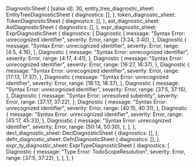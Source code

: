 DiagnosticSheet {
    [salsa id]: 30,
    entity_tree_diagnostic_sheet: EntityTreeDiagnosticSheet {
        diagnostics: [],
    },
    token_diagnostic_sheet: TokenDiagnosticSheet {
        diagnostics: [],
    },
    ast_diagnostic_sheet: AstDiagnosticSheet {
        diagnostics: [],
    },
    expr_diagnostic_sheet: ExprDiagnosticSheet {
        diagnostics: [
            Diagnostic {
                message: "Syntax Error: unrecognized identifier",
                severity: Error,
                range: [3:24, 3:40),
            },
            Diagnostic {
                message: "Syntax Error: unrecognized identifier",
                severity: Error,
                range: [4:5, 4:16),
            },
            Diagnostic {
                message: "Syntax Error: unrecognized identifier",
                severity: Error,
                range: [4:17, 4:41),
            },
            Diagnostic {
                message: "Syntax Error: unrecognized identifier",
                severity: Error,
                range: [16:27, 16:37),
            },
            Diagnostic {
                message: "Syntax Error: unrecognized identifier",
                severity: Error,
                range: [17:13, 17:37),
            },
            Diagnostic {
                message: "Syntax Error: unrecognized identifier",
                severity: Error,
                range: [18:13, 18:37),
            },
            Diagnostic {
                message: "Syntax Error: unrecognized identifier",
                severity: Error,
                range: [37:5, 37:15),
            },
            Diagnostic {
                message: "Syntax Error: unresolved subentity",
                severity: Error,
                range: [37:17, 37:22),
            },
            Diagnostic {
                message: "Syntax Error: unrecognized identifier",
                severity: Error,
                range: [40:15, 40:31),
            },
            Diagnostic {
                message: "Syntax Error: unrecognized identifier",
                severity: Error,
                range: [45:17, 45:33),
            },
            Diagnostic {
                message: "Syntax Error: unrecognized identifier",
                severity: Error,
                range: [50:14, 50:30),
            },
        ],
    },
    decl_diagnostic_sheet: DeclDiagnosticSheet {
        diagnostics: [],
    },
    defn_diagnostic_sheet: DefnDiagnosticSheet {
        diagnostics: [],
    },
    expr_ty_diagnostic_sheet: ExprTypeDiagnosticSheet {
        diagnostics: [
            Diagnostic {
                message: "Type Error: TodoScopeResolution",
                severity: Error,
                range: [37:5, 37:22),
            },
        ],
    },
}